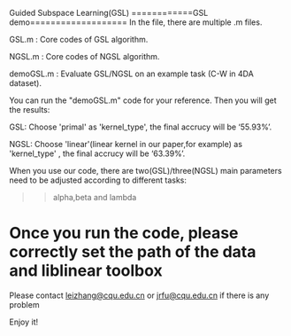 Guided Subspace Learning(GSL)
============GSL demo===================
In the file, there are multiple .m files.

>>
GSL.m : Core codes of GSL algorithm.

NGSL.m : Core codes of NGSL algorithm.

demoGSL.m : Evaluate GSL/NGSL on an example task (C-W in 4DA dataset).
>>

You can run the "demoGSL.m" code for your reference.  Then you will get the results:

>>
GSL: Choose 'primal' as 'kernel_type', the final accrucy will be ‘55.93%’.

NGSL: Choose 'linear'(linear kernel in our paper,for example) as 'kernel_type' , the final accrucy will be ‘63.39%’.
>>

When you use our code, there are two(GSL)/three(NGSL) main parameters need to be adjusted according to different tasks:
>>alpha,beta and lambda 

Once you run the code, please correctly set the path of the data and liblinear toolbox
==========================================
Please contact leizhang@cqu.edu.cn or jrfu@cqu.edu.cn if there is any problem

Enjoy it!
